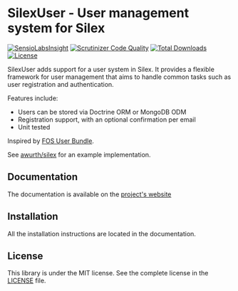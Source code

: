 # SilexUser - User management system for Silex

[![SensioLabsInsight](https://insight.sensiolabs.com/projects/1ec0cb08-4d4f-4dcf-86ff-6512afaf24d5/mini.png)](https://insight.sensiolabs.com/projects/1ec0cb08-4d4f-4dcf-86ff-6512afaf24d5) [![Scrutinizer Code Quality](https://scrutinizer-ci.com/g/awurth/silex-user/badges/quality-score.png?b=master)](https://scrutinizer-ci.com/g/awurth/silex-user/?branch=master) [![Total Downloads](https://poser.pugx.org/awurth/silex-user/downloads)](https://packagist.org/packages/awurth/silex-user) [![License](https://poser.pugx.org/awurth/silex-user/license)](https://packagist.org/packages/awurth/silex-user)

SilexUser adds support for a user system in Silex. It provides a flexible framework for user management that aims to handle common tasks such as user registration and authentication.

Features include:

- Users can be stored via Doctrine ORM or MongoDB ODM
- Registration support, with an optional confirmation per email
- Unit tested

Inspired by [FOS User Bundle](https://github.com/FriendsOfSymfony/FOSUserBundle).

See [awurth/silex](https://github.com/awurth/silex) for an example implementation.

## Documentation

The documentation is available on the [project's website](http://awurth.fr/doc/silex-user)

## Installation

All the installation instructions are located in the documentation.

## License

This library is under the MIT license. See the complete license in the [LICENSE](LICENSE) file.
